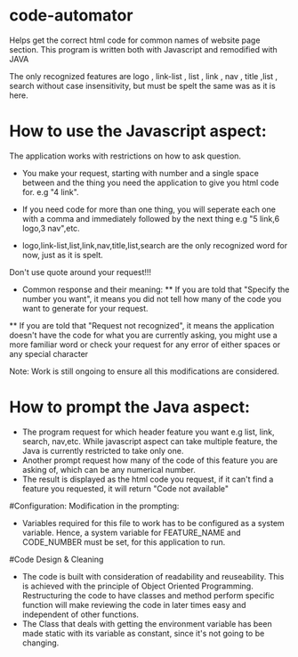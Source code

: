 # code-automator
Helps get the correct html code for common names of website page section. This program is written both with Javascript and remodified with JAVA

The only recognized features are logo , link-list , list , link , nav , title ,list , search without case insensitivity, but must be spelt the same was as it is here.

# How to use the Javascript aspect:
The application works with restrictions on how to ask question. 
- You make your request, starting with number and a single space between and the thing you need the application to give you html code for. e.g "4 link". 

- If you need code for more than one thing, you will seperate each one with a comma and immediately followed by the next thing e.g "5 link,6 logo,3 nav",etc.

- logo,link-list,list,link,nav,title,list,search are the only recognized word for now, just as it is spelt.

Don't use quote around your request!!!


- Common response and their meaning:
** If you are told that "Specify the number you want", it means you did not tell how many of the code you want to generate for your request.

** If you are told that "Request not recognized", it means the application doesn't have the code for what you are currently asking, you might use a more familiar word or check your request for any error of either spaces or any special character

Note: Work is still ongoing to ensure all this modifications are considered.

# How to prompt the Java aspect:
- The program request for which header feature you want e.g list, link, search, nav,etc. While javascript aspect can take multiple feature, the Java is currently restricted to take only one.
- Another prompt request how many of the code of this feature you are asking of, which can be any numerical number.
- The result is displayed as the html code you request, if it can't find a feature you requested, it will return "Code not available" 

#Configuration:  Modification in the prompting:
- Variables required for this file to work has to be configured as a system variable. Hence, a system variable for FEATURE_NAME and CODE_NUMBER must be set, for this application to run.

#Code Design & Cleaning
- The code is built with consideration of readability and reuseability. This is achieved with the principle of Object Oriented Programming. Restructuring the code to have classes and method perform specific function will make reviewing the code in later times easy and independent of other functions.
- The Class that deals with getting the environment variable has been made static with its variable as constant, since it's not going to be changing.